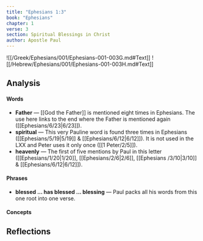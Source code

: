 ```yaml
---
title: "Ephesians 1:3"
book: "Ephesians"
chapter: 1
verse: 3
section: Spiritual Blessings in Christ
author: Apostle Paul
---
```

![[/Greek/Ephesians/001/Ephesians-001-003G.md#Text]]
![[/Hebrew/Ephesians/001/Ephesians-001-003H.md#Text]]

## Analysis

#### Words
- **Father** — [[God the Father]] is mentioned eight times in Ephesians.  The use here links to the end where the Father is mentioned again ([[Ephesians/6/23|6/23]]).
- **spiritual** — This very Pauline word is found three times in Ephesians ([[Ephesians/5/19|5/19]] & [[Ephesians/6/12|6/12]]).  It is not used in the LXX and Peter uses it only once ([[1 Peter/2/5]]).
- **heavenly** — The first of five mentions by Paul in this letter ([[Ephesians/1/20|1/20]], [[Ephesians/2/6|2/6]], [[Ephesians /3/10|3/10]] & [[Ephesians/6/12|6/12]]).

#### Phrases
- **blessed ... has blessed ... blessing** — Paul packs all his words from this one root into one verse.

#### Concepts

## Reflections
